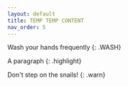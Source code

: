 ```yaml
---
layout: default
title: TEMP TEMP CONTENT
nav_order: 5
---
```



Wash your hands frequently
{: .WASH}

A paragraph
{: .highlight}



Don't step on the snails!
{: .warn}
